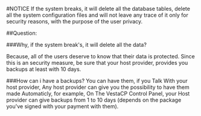  
#NOTICE
 If the system breaks, it will delete all the database tables,
 delete all the system configuration files and will not leave 
 any trace of it only for security reasons, with the purpose of the user privacy.
 
##Question:

###Why, if the system break's, it will delete all the data?

 Because, all of the users deserve to know that their data is protected.
 Since this is an security measure, be sure that your host provider,
 provides you backups at least with 10 days.

###How can i have a backups?
 You can have them, if you Talk With your host provider,
 Any host provider can give you the possibility to have them made
 Automaticly, for example, On The VestaCP Control Panel, your
 Host provider can give backups from 1 to 10 days (depends on
 the package you've signed with your payment with them).

